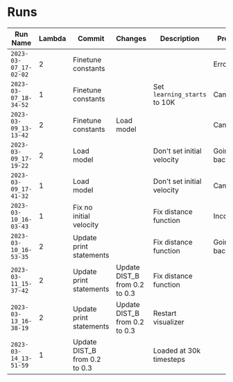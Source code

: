 # Runs

| Run Name              | Lambda | Commit                        | Changes                       | Description                  | Problems        | Run Args                                                              |
| --------------------- | ------ | ----------------------------- | ----------------------------- | ---------------------------- | --------------- | --------------------------------------------------------------------- |
| `2023-03-07_17-02-02` | 2      | Finetune constants            |                               |                              | Errored out     | `-a ppo -p nh_0`                                                      |
| `2023-03-07_18-34-52` | 1      | Finetune constants            |                               | Set `learning_starts` to 10K | Can't turn      | `-a dqn -p nh_0`                                                      |
| `2023-03-09_13-13-42` | 2      | Finetune constants            | Load model                    |                              | Can't turn      | `-a ppo -p nh_0 -l drone_out/eval/2023-03-07_17-02-02/best_model.zip` |
| `2023-03-09_17-19-22` | 2      | Load model                    |                               | Don't set initial velocity   | Going backwards | `-a ppo -p nh_0 -l drone_out/eval/2023-03-07_17-02-02/best_model.zip` |
| `2023-03-09_17-41-32` | 1      | Load model                    |                               | Don't set initial velocity   | Can't turn      | `-a dqn -p nh_0 -l drone_out/eval/2023-03-07_18-34-52/best_model.zip` |
| `2023-03-10_16-03-43` | 1      | Fix no initial velocity       |                               | Fix distance function        | Inconsistent    | `-a dqn -p nh_0`                                                      |
| `2023-03-10_16-53-35` | 2      | Update print statements       |                               | Fix distance function        | Going backwards | `-a ppo -p nh_0 -l drone_out/eval/2023-03-09_17-19-22/best_model.zip` |
| `2023-03-11_15-37-42` | 2      | Update print statements       | Update DIST_B from 0.2 to 0.3 | Fix distance function        |                 | `-a ppo -p nh_0`                                                      |
| `2023-03-13_16-38-19` | 2      | Update print statements       | Update DIST_B from 0.2 to 0.3 | Restart visualizer           |                 | `-a ppo -p nh_0 -l drone_out/eval/2023-03-11_15-37-42/best_model.zip` |
| `2023-03-14_13-51-59` | 1      | Update DIST_B from 0.2 to 0.3 |                               | Loaded at 30k timesteps      |                 | `-a ppo -p nh_0 -l drone_out/eval/2023-03-13_16-38-19/best_model.zip` |
